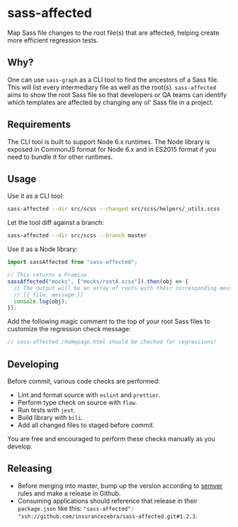 # sass-affected

Map Sass file changes to the root file(s) that are affected, helping create more efficient regression tests.

## Why?

One can use `sass-graph` as a CLI tool to find the ancestors of a Sass file. This will list every intermediary file as well as the root(s). `sass-affected` aims to show the root Sass file so that developers or QA teams can identify which templates are affected by changing any ol' Sass file in a project.

## Requirements

The CLI tool is built to support Node 6.x runtimes. The Node library is exposed in CommonJS format for Node 6.x and in ES2015 format if you need to bundle it for other runtimes.

## Usage

Use it as a CLI tool:

```sh
sass-affected --dir src/scss --changed src/scss/helpers/_utils.scss
```

Let the tool diff against a branch:

```sh
sass-affected --dir src/scss --branch master
```

Use it as a Node library:

```js
import sassAffected from "sass-affected";

// This returns a Promise
sassAffected("mocks", ["mocks/rootA.scss"]).then(obj => {
  // The output will be an array of roots with their corresponding message:
  // [{ file, message }]
  console.log(obj);
});
```

Add the following magic comment to the top of your root Sass files to customize the regression check message:

```scss
// sass-affected /homepage.html should be checked for regressions!
```

## Developing

Before commit, various code checks are performed:

* Lint and format source with `eslint` and `prettier`.
* Perform type check on source with `flow`.
* Run tests with `jest`.
* Build library with `bili`.
* Add all changed files to staged before commit.

You are free and encouraged to perform these checks manually as you develop.

## Releasing

* Before merging into master, bump up the version according to [semver](https://semver.org/) rules and make a release in Github.
* Consuming applications should reference that release in their `package.json` like this: `"sass-affected": "ssh://github.com/insurancezebra/sass-affected.git#1.2.3`.
